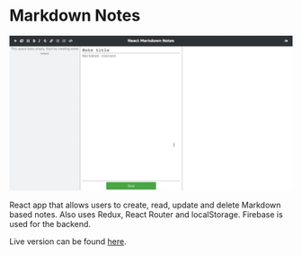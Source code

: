 # Markdown Notes

<kbd>
  <img src="./react-gif.gif">
</kbd>

React app that allows users to create, read, update and delete Markdown based notes. Also uses Redux, React Router and localStorage. Firebase is used for the backend.

Live version can be found [here](https://confident-blackwell-dc65d5.netlify.com/).